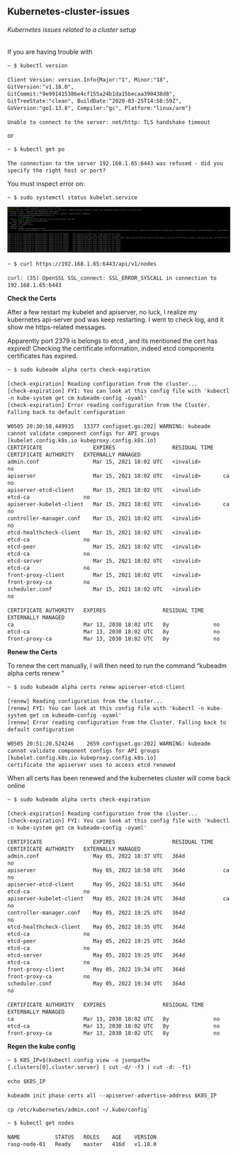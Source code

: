 ## Kubernetes-cluster-issues

###### Kubernetes issues related to a cluster setup



If you are having trouble with 

```
~ $ kubectl version

Client Version: version.Info{Major:"1", Minor:"18", GitVersion:"v1.18.0", GitCommit:"9e991415386e4cf155a24b1da15becaa390438d8", GitTreeState:"clean", BuildDate:"2020-03-25T14:58:59Z", GoVersion:"go1.13.8", Compiler:"gc", Platform:"linux/arm"}

Unable to connect to the server: net/http: TLS handshake timeout
```

or

```
~ $ kubectl get po

The connection to the server 192.168.1.65:6443 was refused - did you specify the right host or port?
```



You must inspect error on:

```
~ $ sudo systemctl status kubelet.service
```

![image](https://raw.githubusercontent.com/antoniopaolacci/kubernetes-cluster-issues/38ae746ed01647c5329cacfeab801b1249c838a1/error-1.png)


```
~ $ curl https://192.168.1.65:6443/api/v1/nodes

curl: (35) OpenSSL SSL_connect: SSL_ERROR_SYSCALL in connection to 192.168.1.65:6443
```


**Check the Certs**

After a few restart my kubelet and apiserver, no luck, I realize my kubernetes api-server pod was keep restarting. I went to check log, and it  show me https-related messages.

Apparently port 2379 is belongs to etcd , and its mentioned the cert has expired! Checking the certificate information, indeed etcd components certificates has expired.

```
~ $ sudo kubeadm alpha certs check-expiration

[check-expiration] Reading configuration from the cluster...
[check-expiration] FYI: You can look at this config file with 'kubectl -n kube-system get cm kubeadm-config -oyaml'
[check-expiration] Error reading configuration from the Cluster. Falling back to default configuration

W0505 20:30:58.449935   13377 configset.go:202] WARNING: kubeadm cannot validate component configs for API groups [kubelet.config.k8s.io kubeproxy.config.k8s.io]
CERTIFICATE                EXPIRES                  RESIDUAL TIME   CERTIFICATE AUTHORITY   EXTERNALLY MANAGED
admin.conf                 Mar 15, 2021 18:02 UTC   <invalid>                               no
apiserver                  Mar 15, 2021 18:02 UTC   <invalid>       ca                      no
apiserver-etcd-client      Mar 15, 2021 18:02 UTC   <invalid>       etcd-ca                 no
apiserver-kubelet-client   Mar 15, 2021 18:02 UTC   <invalid>       ca                      no
controller-manager.conf    Mar 15, 2021 18:02 UTC   <invalid>                               no
etcd-healthcheck-client    Mar 15, 2021 18:02 UTC   <invalid>       etcd-ca                 no
etcd-peer                  Mar 15, 2021 18:02 UTC   <invalid>       etcd-ca                 no
etcd-server                Mar 15, 2021 18:02 UTC   <invalid>       etcd-ca                 no
front-proxy-client         Mar 15, 2021 18:02 UTC   <invalid>       front-proxy-ca          no
scheduler.conf             Mar 15, 2021 18:02 UTC   <invalid>                               no

CERTIFICATE AUTHORITY   EXPIRES                  RESIDUAL TIME   EXTERNALLY MANAGED
ca                      Mar 13, 2030 18:02 UTC   8y              no
etcd-ca                 Mar 13, 2030 18:02 UTC   8y              no
front-proxy-ca          Mar 13, 2030 18:02 UTC   8y              no
```


**Renew the Certs**

To renew the cert manually, I will then need to run the command “kubeadm alpha certs renew <CERTIFICATE>”

```
~ $ sudo kubeadm alpha certs renew apiserver-etcd-client

[renew] Reading configuration from the cluster...
[renew] FYI: You can look at this config file with 'kubectl -n kube-system get cm kubeadm-config -oyaml'
[renew] Error reading configuration from the Cluster. Falling back to default configuration

W0505 20:51:20.524246    2659 configset.go:202] WARNING: kubeadm cannot validate component configs for API groups [kubelet.config.k8s.io kubeproxy.config.k8s.io]
certificate the apiserver uses to access etcd renewed
```


When all certs has been renewed and the kubernetes cluster will come back online

 ```
~ $ sudo kubeadm alpha certs check-expiration

[check-expiration] Reading configuration from the cluster...
[check-expiration] FYI: You can look at this config file with 'kubectl -n kube-system get cm kubeadm-config -oyaml'

CERTIFICATE                EXPIRES                  RESIDUAL TIME   CERTIFICATE AUTHORITY   EXTERNALLY MANAGED
admin.conf                 May 05, 2022 18:37 UTC   364d                                    no
apiserver                  May 05, 2022 18:50 UTC   364d            ca                      no
apiserver-etcd-client      May 05, 2022 18:51 UTC   364d            etcd-ca                 no
apiserver-kubelet-client   May 05, 2022 19:24 UTC   364d            ca                      no
controller-manager.conf    May 05, 2022 19:25 UTC   364d                                    no
etcd-healthcheck-client    May 05, 2022 18:35 UTC   364d            etcd-ca                 no
etcd-peer                  May 05, 2022 19:25 UTC   364d            etcd-ca                 no
etcd-server                May 05, 2022 19:25 UTC   364d            etcd-ca                 no
front-proxy-client         May 05, 2022 19:34 UTC   364d            front-proxy-ca          no
scheduler.conf             May 05, 2022 19:34 UTC   364d                                    no

CERTIFICATE AUTHORITY   EXPIRES                  RESIDUAL TIME   EXTERNALLY MANAGED
ca                      Mar 13, 2030 18:02 UTC   8y              no
etcd-ca                 Mar 13, 2030 18:02 UTC   8y              no
front-proxy-ca          Mar 13, 2030 18:02 UTC   8y              no
```


**Regen the kube config**

```
~ $ K8S_IP=$(kubectl config view -o jsonpath={.clusters[0].cluster.server} | cut -d/ -f3 | cut -d: -f1)

echo $K8S_IP

kubeadm init phase certs all --apiserver-advertise-address $K8S_IP

cp /etc/kubernetes/admin.conf ~/.kube/config`

```

```
~ $ kubectl get nodes

NAME           STATUS   ROLES    AGE    VERSION
rasp-node-01   Ready    master   416d   v1.18.0
```
